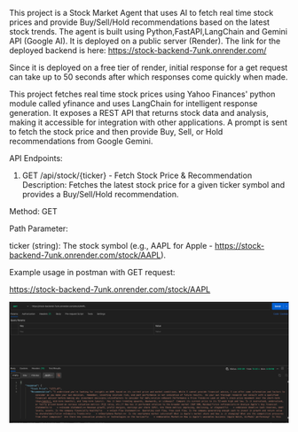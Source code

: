 This project is a Stock Market Agent that uses AI to fetch real time stock prices and provide Buy/Sell/Hold recommendations based on the latest stock trends. The agent is built using Python,FastAPI,LangChain and Gemini API (Google AI). It is deployed on a public server (Render). The link for the deployed backend is here: https://stock-backend-7unk.onrender.com/

Since it is deployed on a free tier of render, initial response for a get request can take up to 50 seconds after which responses come quickly when made.

This project fetches real time stock prices using Yahoo Finances' python module called yfinance and uses LangChain for intelligent response generation. It exposes a REST API that returns stock data and analysis, making it accessible for integration with other applications. A prompt is sent to fetch the stock price and then provide Buy, Sell, or Hold recommendations from Google Gemini.


API Endpoints:

1. GET /api/stock/{ticker} - Fetch Stock Price & Recommendation
Description: Fetches the latest stock price for a given ticker symbol and provides a Buy/Sell/Hold recommendation.

Method: GET

Path Parameter:

ticker (string): The stock symbol (e.g., AAPL for Apple - https://stock-backend-7unk.onrender.com/stock/AAPL).


Example usage in postman with GET request:

https://stock-backend-7unk.onrender.com/stock/AAPL

![ALT TEXT](./image.png)



